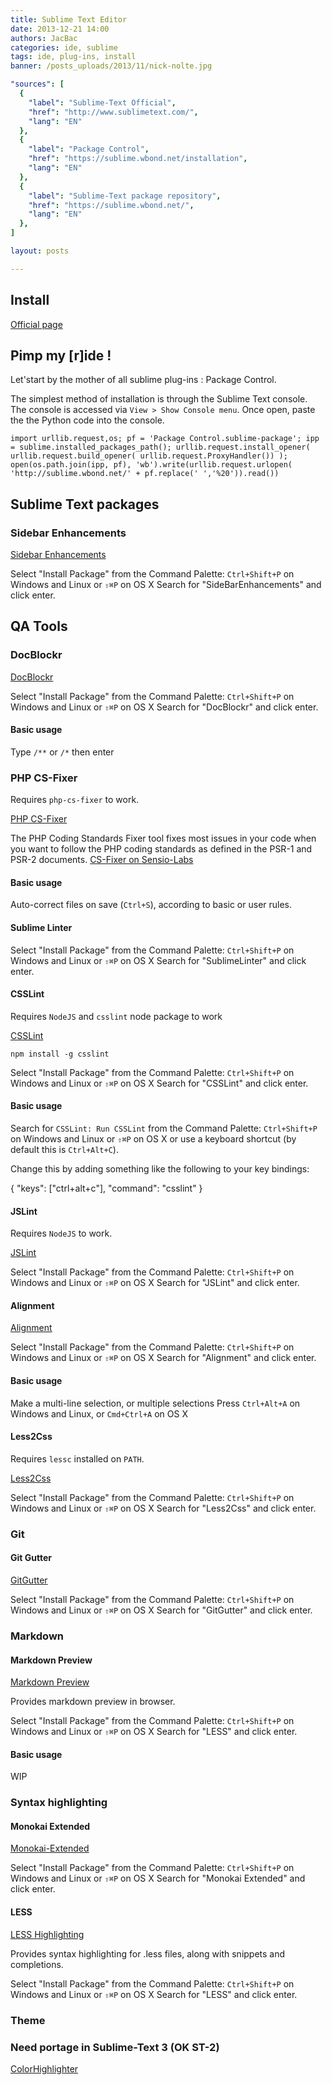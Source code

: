 ```yaml
---
title: Sublime Text Editor
date: 2013-12-21 14:00
authors: JacBac
categories: ide, sublime
tags: ide, plug-ins, install
banner: /posts_uploads/2013/11/nick-nolte.jpg

"sources": [
  {
    "label": "Sublime-Text Official",
    "href": "http://www.sublimetext.com/",
    "lang": "EN"
  },
  {
    "label": "Package Control",
    "href": "https://sublime.wbond.net/installation",
    "lang": "EN"
  },
  {
    "label": "Sublime-Text package repository",
    "href": "https://sublime.wbond.net/",
    "lang": "EN"
  },
]

layout: posts

---
```


## Install

[Official page](http://www.sublimetext.com/)


## Pimp my [r]ide !

Let'start by the mother of all sublime plug-ins : Package Control.

The simplest method of installation is through the Sublime Text console. The console is accessed via `View > Show Console menu`. Once open, paste the the Python code into the console.

```
import urllib.request,os; pf = 'Package Control.sublime-package'; ipp = sublime.installed_packages_path(); urllib.request.install_opener( urllib.request.build_opener( urllib.request.ProxyHandler()) ); open(os.path.join(ipp, pf), 'wb').write(urllib.request.urlopen( 'http://sublime.wbond.net/' + pf.replace(' ','%20')).read())
```

## Sublime Text packages

### Sidebar Enhancements

[Sidebar Enhancements](https://sublime.wbond.net/packages/SideBarEnhancements)

Select "Install Package" from the Command Palette: `Ctrl+Shift+P` on Windows and Linux or `⇧⌘P` on OS X
Search for "SideBarEnhancements" and click enter.

## QA Tools

### Doc​Blockr

[Doc​Blockr](https://sublime.wbond.net/packages/Doc​Blockr)

Select "Install Package" from the Command Palette: `Ctrl+Shift+P` on Windows and Linux or `⇧⌘P` on OS X
Search for "Doc​Blockr" and click enter.

#### Basic usage

Type `/**` or `/*` then enter

### PHP CS-Fixer

Requires `php-cs-fixer` to work.

[PHP CS-Fixer](https://sublime.wbond.net/packages/Phpcs)

The PHP Coding Standards Fixer tool fixes most issues in your code when you want to follow the PHP coding standards as defined in the PSR-1 and PSR-2 documents.
[CS-Fixer on Sensio-Labs](http://cs.sensiolabs.org)

#### Basic usage

Auto-correct files on save (`Ctrl+S`), according to basic or user rules.



#### Sublime Linter

[]()

Select "Install Package" from the Command Palette: `Ctrl+Shift+P` on Windows and Linux or `⇧⌘P` on OS X
Search for "SublimeLinter" and click enter.

#### CSSLint

Requires `NodeJS` and `csslint` node package to work

[CSSLint](https://sublime.wbond.net/packages/SublimeLinter-csslint)

    npm install -g csslint

Select "Install Package" from the Command Palette: `Ctrl+Shift+P` on Windows and Linux or `⇧⌘P` on OS X
Search for "CSSLint" and click enter.

#### Basic usage

Search for `CSSLint: Run CSSLint` from the Command Palette: `Ctrl+Shift+P` on Windows and Linux or `⇧⌘P` on OS X or use a keyboard shortcut (by default this is `Ctrl+Alt+C`).

Change this by adding something like the following to your key bindings:

{ "keys": ["ctrl+alt+c"], "command": "csslint" }

#### JSLint

Requires `NodeJS` to work.

[JSLint](https://sublime.wbond.net/packages/JSLint)

Select "Install Package" from the Command Palette: `Ctrl+Shift+P` on Windows and Linux or `⇧⌘P` on OS X
Search for "JSLint" and click enter.

#### Alignment

[Alignment](https://sublime.wbond.net/packages/Alignment)

Select "Install Package" from the Command Palette: `Ctrl+Shift+P` on Windows and Linux or `⇧⌘P` on OS X
Search for "Alignment" and click enter.

#### Basic usage

Make a multi-line selection, or multiple selections
Press `Ctrl+Alt+A` on Windows and Linux, or `Cmd+Ctrl+A` on OS X

#### Less2Css

Requires `lessc` installed on `PATH`.

[Less2Css](https://sublime.wbond.net/packages/Less2Css)

Select "Install Package" from the Command Palette: `Ctrl+Shift+P` on Windows and Linux or `⇧⌘P` on OS X
Search for "Less2Css" and click enter.

### Git

#### Git Gutter

[GitGutter](https://sublime.wbond.net/packages/GitGutter)

Select "Install Package" from the Command Palette: `Ctrl+Shift+P` on Windows and Linux or `⇧⌘P` on OS X
Search for "GitGutter" and click enter.

### Markdown

#### Markdown Preview

[Markdown Preview](https://sublime.wbond.net/packages/Markdown%20Preview)

Provides markdown preview in browser.

Select "Install Package" from the Command Palette: `Ctrl+Shift+P` on Windows and Linux or `⇧⌘P` on OS X
Search for "LESS" and click enter.

#### Basic usage

WIP

### Syntax highlighting

#### Monokai Extended

[Monokai-Extended](https://github.com/jisaacks/sublime-monokai-extended)

Select "Install Package" from the Command Palette: `Ctrl+Shift+P` on Windows and Linux or `⇧⌘P` on OS X
Search for "Monokai Extended" and click enter.

#### LESS

[LESS Highlighting](https://sublime.wbond.net/packages/LESS)

Provides syntax highlighting for .less files, along with snippets and completions.

Select "Install Package" from the Command Palette: `Ctrl+Shift+P` on Windows and Linux or `⇧⌘P` on OS X
Search for "LESS" and click enter.

### Theme



### Need portage in Sublime-Text 3 (OK ST-2)

[ColorHighlighter](https://sublime.wbond.net/packages/Color%20Highlighter)


